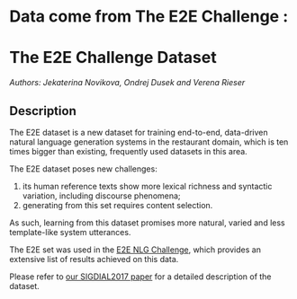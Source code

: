 
# Data come from The E2E Challenge : 

The E2E Challenge Dataset
=========================

_Authors: Jekaterina Novikova, Ondrej Dusek and Verena Rieser_

Description
-----------

The E2E dataset is a new dataset for training end-to-end, data-driven natural 
language generation systems in the restaurant domain, which is ten times bigger 
than existing, frequently used datasets in this area. 

The E2E dataset poses new challenges: 
1) its human reference texts show more lexical richness and syntactic variation, 
   including discourse phenomena;
2) generating from this set requires content selection. 

As such, learning from this dataset promises more natural, varied and less 
template-like system utterances.

The E2E set was used in the [E2E NLG Challenge](http://www.macs.hw.ac.uk/InteractionLab/E2E/),
which provides an extensive list of results achieved on this data.

Please refer to [our SIGDIAL2017 paper](https://arxiv.org/abs/1706.09254) for 
a detailed description of the dataset.

